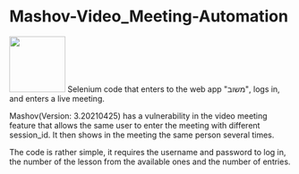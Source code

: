 # Mashov-Video_Meeting-Automation
<img src="https://web.mashov.info/students/images/logo_students.png" style="width:100px; height:100px;">
Selenium code that enters to the web app "משוב", logs in, and enters a live meeting.

Mashov(Version: 3.20210425) has a vulnerability in the video meeting feature that allows the same user to enter the meeting with different session_id.
It then shows in the meeting the same person several times.

The code is rather simple, it requires the username and password to log in, the number of the lesson from the available ones and the number of entries.
